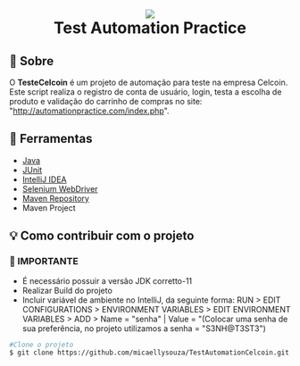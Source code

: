 <h1 align="center">
    <img src="C:\Users\bruno\IdeaProjects\TesteCelcoin\src\test\java\img\celcoin-open-finance.png">
    <br/>
    Test Automation Practice
</h1>

## 📘 Sobre
 O **TesteCelcoin** é um projeto de automação para teste na empresa Celcoin. Este script realiza o registro de conta de usuário, login, testa a escolha de produto e validação do carrinho de compras no site: "http://automationpractice.com/index.php".

## 🔨 Ferramentas
 - [Java](https://www.oracle.com/java/technologies/downloads/#java11)
 - [JUnit](https://mvnrepository.com/artifact/junit/junit/4.12)
 - [IntelliJ IDEA](https://www.jetbrains.com/pt-br/idea/download/#section=windows)
 - [Selenium WebDriver](https://mvnrepository.com/artifact/org.seleniumhq.selenium/selenium-java/3.4.0)
 - [Maven Repository](https://mvnrepository.com/)
 - Maven Project

 ## 💡 Como contribuir com o projeto

### 🔴 IMPORTANTE

- É necessário possuir a versão JDK corretto-11
- Realizar Build do projeto
- Incluir variável de ambiente no IntelliJ, da seguinte forma: RUN > EDIT CONFIGURATIONS > ENVIRONMENT VARIABLES > EDIT ENVIRONMENT VARIABLES > ADD > Name = "senha" | Value = "(Colocar uma senha de sua preferência, no projeto utilizamos a senha = "S3NH@T3ST3")

```bash
#Clone o projeto
$ git clone https://github.com/micaellysouza/TestAutomationCelcoin.git
````
